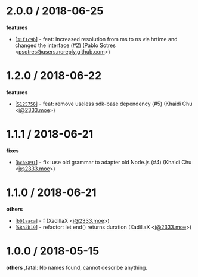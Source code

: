 
2.0.0 / 2018-06-25
==================

**features**
  * [[`31f1c9b`](http://github.com/node-modules/time-profile/commit/31f1c9bd02cafcf64bdb9b53ef2445e0284329cd)] - feat: Increased resolution from ms to ns via hrtime and changed the interface (#2) (Pablo Sotres <<psotres@users.noreply.github.com>>)

1.2.0 / 2018-06-22
==================

**features**
  * [[`5125756`](http://github.com/node-modules/time-profile/commit/51257566d2e4b6a8620907a67245e00a33f46d55)] - feat: remove useless sdk-base dependency (#5) (Khaidi Chu <<i@2333.moe>>)

1.1.1 / 2018-06-21
==================

**fixes**
  * [[`bcb5891`](http://github.com/node-modules/time-profile/commit/bcb58916c612a00292110125c16ace700a2d1f88)] - fix: use old grammar to adapter old Node.js (#4) (Khaidi Chu <<i@2333.moe>>)

1.1.0 / 2018-06-21
==================

**others**
  * [[`b01aaca`](http://github.com/node-modules/time-profile/commit/b01aaca354c87401a862d9d6aa42131c09414080)] - f (XadillaX <<i@2333.moe>>)
  * [[`58a2b19`](http://github.com/node-modules/time-profile/commit/58a2b196cf790ee8fefdc90a114fb402dd31a8a8)] - refactor: let end() returns duration (XadillaX <<i@2333.moe>>)

1.0.0 / 2018-05-15
==================

**others**
,fatal: No names found, cannot describe anything.

